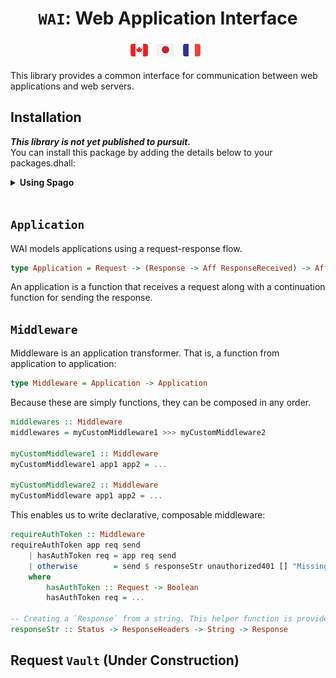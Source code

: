 <div align="center">
  <h1>
    <code>WAI</code>: Web Application Interface
  </h1>
</div>

<p align="center">
  <a href="https://github.com/Woody88/purescript-wai/blob/master/README.md"
    ><img
      height="30"
      src="https://raw.githubusercontent.com/Woody88/purescript-wai/master/docs/media/flag-ca.png"
      alt="English" /></a>
  &nbsp;
  <a
    href="https://github.com/Woody88/purescript-wai/blob/master/docs/ja-JP/README.md"
    ><img
      height="30"
      src="https://raw.githubusercontent.com/Woody88/purescript-wai/master/docs/media/flag-ja.png"
      alt="日本語" /></a>
  &nbsp;
  <a
    href="https://github.com/Woody88/purescript-wai/blob/master/docs/fr-FR/README.md"
    ><img
      height="30"
      src="https://raw.githubusercontent.com/Woody88/purescript-wai/master/docs/media/flag-fr.png"
      alt="Français" /></a>
  &nbsp;
</p>

This library provides a common interface for communication between web applications and web servers. 

## Installation

***This library is not yet published to pursuit.***  
You can install this package by adding the details below to your packages.dhall:

<details>
  <summary><strong>Using Spago</strong></summary>

```dhall
let additions =
  { wai =
      { dependencies = [ "aff", "effect", "http-types", "node-net", "vault" ]
      , repo =
          "https://github.com/Woody88/purescript-wai.git"
      , version =
          "master"
      }
  , http-types =
      { dependencies = [ "tuples", "unicode", "generics-rep" ]
      , repo =
          "https://github.com/Woody88/purescript-http-types.git"
      , version =
          "master"
      }
    , vault =
        { dependencies =   [ "console", "effect" , "functions" , "maybe" , "prelude" , "psci-support" , "refs" ]
        , repo = "https://github.com/Woody88/purescript-vault.git"
        , version = "master"
        }
  }
```

```console
user@user:~$ spago install wai
```
</details>

</br>

## `Application`

WAI models applications using a request-response flow.

```purescript
type Application = Request -> (Response -> Aff ResponseReceived) -> Aff ResponseReceived
```

An application is a function that receives a request along with a continuation function for sending the response.

## `Middleware`

Middleware is an application transformer. That is, a function from application to application:

```purescript
type Middleware = Application -> Application
```

Because these are simply functions, they can be composed in any order.

```purescript
middlewares :: Middleware 
middlewares = myCustomMiddleware1 >>> myCustomMiddleware2

myCustomMiddleware1 :: Middleware 
myCustomMiddleware1 app1 app2 = ...

myCustomMiddleware2 :: Middleware 
myCustomMiddleware app1 app2 = ...
```

This enables us to write declarative, composable middleware:

```purescript
requireAuthToken :: Middleware 
requireAuthToken app req send 
    | hasAuthToken req = app req send 
    | otherwise        = send $ responseStr unauthorized401 [] "Missing Token!"
    where 
        hasAuthToken :: Request -> Boolean
        hasAuthToken req = ...

-- Creating a `Response` from a string. This helper function is provided by WAI. 
responseStr :: Status -> ResponseHeaders -> String -> Response
```


## Request `Vault` (Under Construction)
